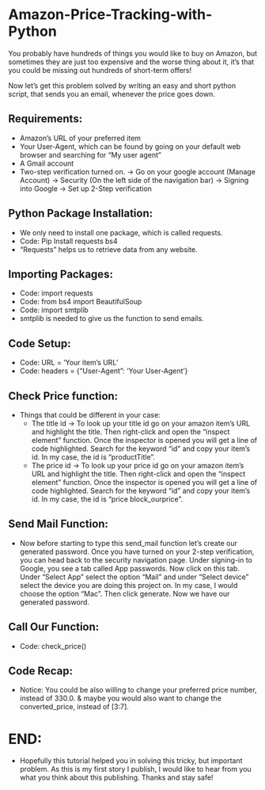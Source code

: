 
# Amazon-Price-Tracking-with-Python

You probably have hundreds of things you would like to buy on Amazon, but sometimes they are just too expensive and the worse thing about it, it’s that you could be missing out hundreds of short-term offers! 

Now let’s get this problem solved by writing an easy and short python script, that sends you an email, whenever the price goes down.

## **Requirements:**
- Amazon’s URL of your preferred item
- Your User-Agent, which can be found by going on your default web browser and searching for “My user agent”
- A Gmail account
- Two-step verification turned on. -> Go on your google account (Manage Account) -> Security (On the left side of the navigation bar) -> Signing into Google -> Set up 2-Step verification

## **Python Package Installation:**
- We only need to install one package, which is called requests.
- Code: Pip Install requests bs4
- “Requests” helps us to retrieve data from any website.

## **Importing Packages:**
- Code: import requests
- Code: from bs4 import BeautifulSoup
- Code: import smtplib
- smtplib is needed to give us the function to send emails.

## **Code Setup:**
- Code: URL = ‘Your item’s URL’
- Code: headers = {“User-Agent”: ‘Your User-Agent’}

## **Check Price function:**
  - Things that could be different in your case:
    - The title id -> To look up your title id go on your amazon item’s URL and highlight the title. Then right-click and open the “inspect element” function. Once                    the inspector is opened you will get a line of code highlighted. Search for the keyword “id” and copy your item’s id. In my case, the id is “productTitle”.
    - The price id -> To look up your price id go on your amazon item’s URL and highlight the title. Then right-click and open the “inspect element” function. Once the inspector is opened you will get a line of code highlighted. Search for the keyword “id” and copy your item’s id. In my case, the id is “price block_ourprice”.


## **Send Mail Function:**
- Now before starting to type this send_mail function let’s create our generated password. Once you have turned on your 2-step verification, you can head back to the security navigation page. Under signing-in to Google, you see a tab called App passwords. Now click on this tab. Under “Select App” select the option “Mail” and under “Select device” select the device you are doing this project on. In my case, I would choose the option “Mac”. Then click generate.
Now we have our generated password.

## **Call Our Function:**
- Code: check_price()

## **Code Recap:**
- Notice: You could be also willing to change your preferred price number, instead of 330.0. & maybe you would also want to change the converted_price, instead of [3:7].

# **END:**
- Hopefully this tutorial helped you in solving this tricky, but important problem. As this is my first story I publish, I would like to hear from you what you think about this publishing.
Thanks and stay safe!
